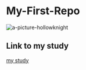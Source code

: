 # My-First-Repo
![a-picture-hollowknight](https://images.squarespace-cdn.com/content/v1/606d159a953867291018f801/1619987265163-9XILMVT3TK4HZ5X6538M/VH_01_1080pjpg.jpg)
## Link to my study
[my study](https://www.zuyd.nl/opleidingen/communication-and-multimedia-design)
